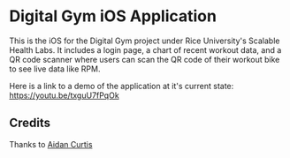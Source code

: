 # Digital Gym iOS Application 

This is the iOS for the Digital Gym project under Rice University's Scalable Health Labs. It includes a login page, a chart of recent workout data, and a QR code scanner where users can scan the QR code of their workout bike to see live data like RPM. 

Here is a link to a demo of the application at it's current state: https://youtu.be/txguU7fPqOk

## Credits 
Thanks to [Aidan Curtis](https://github.com/southpawac)
